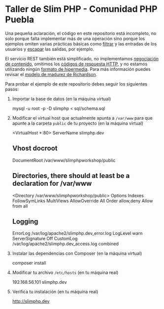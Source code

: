 # Taller de Slim PHP - Comunidad PHP Puebla

Una pequeña aclaración, el código en este repositorio está incompleto, no solo
porque falta implementar más de una operación sino porque los ejemplos omiten varias prácticas
básicas como [filtrar](http://mx.php.net/manual/es/ref.filter.php) y las entradas de los usuarios y
[escapar](http://php.net/manual/en/function.htmlspecialchars.php) las salidas, por ejemplo.

El servicio REST también está simplificado, no implementamos
[negociación de contenido](http://en.wikipedia.org/wiki/Content_negotiation), omitimos
los [códigos de respuesta HTTP](http://es.wikipedia.org/wiki/Anexo:C%C3%B3digos_de_estado_HTTP),
y no estamos utilizando ningún [formato de hipermedia](http://www.slideshare.net/hustwj/hypermedia-the-confusing-bit-from-rest).
Para más información puedes revisar el
[modelo de madurez de Richardson](http://martinfowler.com/articles/richardsonMaturityModel.html).

Para probar el ejemplo de este repositorio debes seguir los siguientes pasos:

1. Importar la base de datos (en la máquina virtual)

    mysql -u root -p -D slimphp < sql/schema.sql

2. Modificar el virtual host que actualmente apunta a `/var/www` para que apunte a la carpeta
`public` de tu proyecto (en la máquina virtual)

    <VirtualHost *:80>
      ServerName slimphp.dev

      ## Vhost docroot
      DocumentRoot /var/www/slimphpworkshop/public

      ## Directories, there should at least be a declaration for /var/www

      <Directory /var/www/slimphpworkshop/public>
        Options Indexes FollowSymLinks MultiViews
        AllowOverride All
        Order allow,deny
        Allow from all
      </Directory>

      ## Logging
      ErrorLog /var/log/apache2/slimphp.dev_error.log
      LogLevel warn
      ServerSignature Off
      CustomLog /var/log/apache2/slimphp.dev_access.log combined

    </VirtualHost>

3. Instalar las dependencias con Composer (en la máquina virtual)

    composer install

4. Modificar tu archivo `/etc/hosts` (en tu máquina real)

    192.168.56.101 slimphp.dev

5. Verifica tu instalación (en tu máquina real)

    http://slimphp.dev
